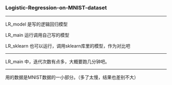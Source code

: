 ### Logistic-Regression-on-MNIST-dataset

------

LR_model 是写的逻辑回归模型

LR_main 运行调用自己写的模型

LR_sklearn 也可以运行，调用sklearn库里的模型，作为对比吧

------

LR_main 中，迭代次数有点多，大概要跑几分钟吧。

------

用的数据是MNIST数据的一小部分。（多了太慢，结果也差别不大）

